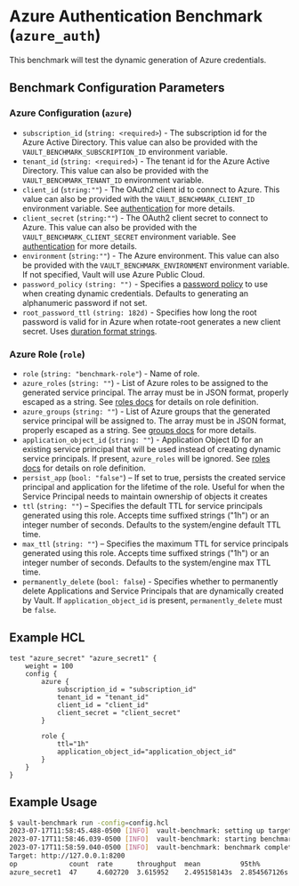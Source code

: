 # Azure Authentication Benchmark (`azure_auth`)
This benchmark will test the dynamic generation of Azure credentials.

## Benchmark Configuration Parameters

### Azure Configuration (`azure`)
- `subscription_id` (`string: <required>`) - The subscription id for the Azure Active Directory.
  This value can also be provided with the `VAULT_BENCHMARK_SUBSCRIPTION_ID` environment variable. 
- `tenant_id` (`string: <required>`) - The tenant id for the Azure Active Directory.
  This value can also be provided with the `VAULT_BENCHMARK_TENANT_ID` environment variable. 
- `client_id` (`string:""`) - The OAuth2 client id to connect to Azure. This value can also be provided
  with the `VAULT_BENCHMARK_CLIENT_ID` environment variable. See [authentication](https://developer.hashicorp.com/vault/docs/secrets/azure#authentication) for more details.
- `client_secret` (`string:""`) - The OAuth2 client secret to connect to Azure. This value can also be
  provided with the `VAULT_BENCHMARK_CLIENT_SECRET` environment variable. See [authentication](https://developer.hashicorp.com/vault/docs/secrets/azure#authentication) for more details.
- `environment` (`string:""`) - The Azure environment. This value can also be provided with the `VAULT_BENCHMARK_ENVIRONMENT`
  environment variable. If not specified, Vault will use Azure Public Cloud.
- `password_policy` `(string: "")` - Specifies a [password policy](https://developer.hashicorp.com/vault/docs/concepts/password-policies) to
  use when creating dynamic credentials. Defaults to generating an alphanumeric password if not set.
- `root_password_ttl` `(string: 182d)` - Specifies how long the root password is valid for in Azure when
  rotate-root generates a new client secret. Uses [duration format strings](https://developer.hashicorp.com/vault/docs/concepts/duration-format).

### Azure Role (`role`)
- `role` (`string: "benchmark-role"`) - Name of role.
- `azure_roles` (`string: ""`) - List of Azure roles to be assigned to the generated service
  principal. The array must be in JSON format, properly escaped as a string. See [roles docs](https://developer.hashicorp.com/vault/docs/secrets/azure#roles)
  for details on role definition.
- `azure_groups` (`string: ""`) - List of Azure groups that the generated service principal will be
  assigned to. The array must be in JSON format, properly escaped as a string. See [groups docs](https://developer.hashicorp.com/vault/docs/secrets/azure#azure-groups)
  for more details.
- `application_object_id` (`string: ""`) - Application Object ID for an existing service principal that will
  be used instead of creating dynamic service principals. If present, `azure_roles` will be ignored. See
  [roles docs](https://developer.hashicorp.com/vault/docs/secrets/azure#roles) for details on role definition.
- `persist_app` (`bool: "false"`) – If set to true, persists the created service principal and application for the lifetime of the role.
 Useful for when the Service Principal needs to maintain ownership of objects it creates
- `ttl` (`string: ""`) – Specifies the default TTL for service principals generated using this role.
  Accepts time suffixed strings ("1h") or an integer number of seconds. Defaults to the system/engine default TTL time.
- `max_ttl` (`string: ""`) – Specifies the maximum TTL for service principals generated using this role. Accepts time
  suffixed strings ("1h") or an integer number of seconds. Defaults to the system/engine max TTL time.
- `permanently_delete` (`bool: false`) - Specifies whether to permanently delete Applications and Service Principals that are dynamically
  created by Vault. If `application_object_id` is present, `permanently_delete` must be `false`.

## Example HCL

```hcl
test "azure_secret" "azure_secret1" {
    weight = 100
    config {
        azure {
            subscription_id = "subscription_id"
            tenant_id = "tenant_id"
            client_id = "client_id"
            client_secret = "client_secret"
        }

        role {
            ttl="1h"
            application_object_id="application_object_id"
        }
    }
}
```

## Example Usage

```bash
$ vault-benchmark run -config=config.hcl
2023-07-17T11:58:45.488-0500 [INFO]  vault-benchmark: setting up targets
2023-07-17T11:58:46.039-0500 [INFO]  vault-benchmark: starting benchmarks: duration=10s
2023-07-17T11:58:59.040-0500 [INFO]  vault-benchmark: benchmark complete
Target: http://127.0.0.1:8200
op             count  rate      throughput  mean          95th%         99th%         successRatio
azure_secret1  47     4.602720  3.615952    2.495158143s  2.854567126s  3.008034917s  100.00%
```
